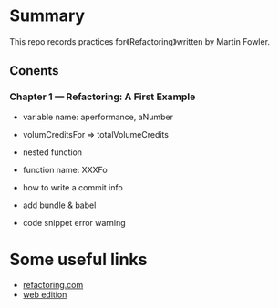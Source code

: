 # Summary

This repo records practices for《Refactoring》written by Martin Fowler.

## Conents

### Chapter 1 — Refactoring: A First Example
- variable name: aperformance, aNumber
- volumCreditsFor => totalVolumeCredits
- nested function
- function name: XXXFo

- how to write a commit info
- add bundle & babel
- code snippet error warning
# Some useful links
- [refactoring.com](https://www.refactoring.com/)
- [web edition](https://www.informit.com/store/browse/ebooks)